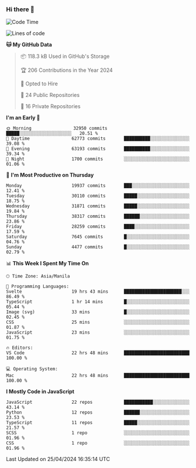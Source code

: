 ### Hi there 👋

<!--START_SECTION:waka-->
![Code Time](http://img.shields.io/badge/Code%20Time-695%20hrs%2028%20mins-blue)

![Lines of code](https://img.shields.io/badge/From%20Hello%20World%20I%27ve%20Written-64.1%20million%20lines%20of%20code-blue)

**🐱 My GitHub Data** 

> 📦 118.3 kB Used in GitHub's Storage 
 > 
> 🏆 206 Contributions in the Year 2024
 > 
> 💼 Opted to Hire
 > 
> 📜 24 Public Repositories 
 > 
> 🔑 16 Private Repositories 
 > 
**I'm an Early 🐤** 

```text
🌞 Morning                32950 commits       █████░░░░░░░░░░░░░░░░░░░░   20.51 % 
🌆 Daytime                62773 commits       ██████████░░░░░░░░░░░░░░░   39.08 % 
🌃 Evening                63193 commits       ██████████░░░░░░░░░░░░░░░   39.34 % 
🌙 Night                  1700 commits        ░░░░░░░░░░░░░░░░░░░░░░░░░   01.06 % 
```
📅 **I'm Most Productive on Thursday** 

```text
Monday                   19937 commits       ███░░░░░░░░░░░░░░░░░░░░░░   12.41 % 
Tuesday                  30110 commits       █████░░░░░░░░░░░░░░░░░░░░   18.75 % 
Wednesday                31871 commits       █████░░░░░░░░░░░░░░░░░░░░   19.84 % 
Thursday                 38317 commits       ██████░░░░░░░░░░░░░░░░░░░   23.86 % 
Friday                   28259 commits       ████░░░░░░░░░░░░░░░░░░░░░   17.59 % 
Saturday                 7645 commits        █░░░░░░░░░░░░░░░░░░░░░░░░   04.76 % 
Sunday                   4477 commits        █░░░░░░░░░░░░░░░░░░░░░░░░   02.79 % 
```


📊 **This Week I Spent My Time On** 

```text
🕑︎ Time Zone: Asia/Manila

💬 Programming Languages: 
Svelte                   19 hrs 43 mins      ██████████████████████░░░   86.49 % 
TypeScript               1 hr 14 mins        █░░░░░░░░░░░░░░░░░░░░░░░░   05.44 % 
Image (svg)              33 mins             █░░░░░░░░░░░░░░░░░░░░░░░░   02.45 % 
CSS                      25 mins             ░░░░░░░░░░░░░░░░░░░░░░░░░   01.87 % 
JavaScript               23 mins             ░░░░░░░░░░░░░░░░░░░░░░░░░   01.75 % 

🔥 Editors: 
VS Code                  22 hrs 48 mins      █████████████████████████   100.00 % 

💻 Operating System: 
Mac                      22 hrs 48 mins      █████████████████████████   100.00 % 
```

**I Mostly Code in JavaScript** 

```text
JavaScript               22 repos            ███████████░░░░░░░░░░░░░░   43.14 % 
Python                   12 repos            ██████░░░░░░░░░░░░░░░░░░░   23.53 % 
TypeScript               11 repos            █████░░░░░░░░░░░░░░░░░░░░   21.57 % 
SCSS                     1 repo              ░░░░░░░░░░░░░░░░░░░░░░░░░   01.96 % 
CSS                      1 repo              ░░░░░░░░░░░░░░░░░░░░░░░░░   01.96 % 
```




 Last Updated on 25/04/2024 16:35:14 UTC
<!--END_SECTION:waka-->
